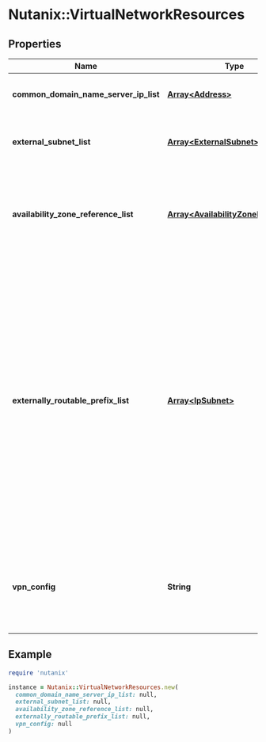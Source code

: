 # Nutanix::VirtualNetworkResources

## Properties

| Name | Type | Description | Notes |
| ---- | ---- | ----------- | ----- |
| **common_domain_name_server_ip_list** | [**Array&lt;Address&gt;**](Address.md) | List of domain name server IPs. | [optional] |
| **external_subnet_list** | [**Array&lt;ExternalSubnet&gt;**](ExternalSubnet.md) | List of external subnets attached to this VPC. | [optional] |
| **availability_zone_reference_list** | [**Array&lt;AvailabilityZoneReference&gt;**](AvailabilityZoneReference.md) | List of availability zones in Xi from which resources are derived (Only supported on Xi)  | [optional] |
| **externally_routable_prefix_list** | [**Array&lt;IpSubnet&gt;**](IpSubnet.md) | CIDR blocks from the VPC which can talk externally without performing NAT. These blocks should be between /16 netmask and /28 netmask and cannot overlap across VPCs. They are effective when the VPC connects to a NAT-less external subnet.  | [optional] |
| **vpn_config** | **String** | Per region providing secure connection from on-prem to Xi (Only supported on Xi)  | [optional] |

## Example

```ruby
require 'nutanix'

instance = Nutanix::VirtualNetworkResources.new(
  common_domain_name_server_ip_list: null,
  external_subnet_list: null,
  availability_zone_reference_list: null,
  externally_routable_prefix_list: null,
  vpn_config: null
)
```


